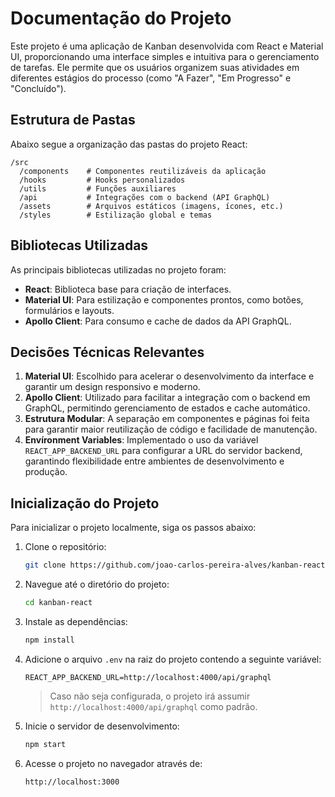# Documentação do Projeto

Este projeto é uma aplicação de Kanban desenvolvida com React e Material UI, proporcionando uma interface simples e intuitiva para o gerenciamento de tarefas. Ele permite que os usuários organizem suas atividades em diferentes estágios do processo (como "A Fazer", "Em Progresso" e "Concluído").

## Estrutura de Pastas

Abaixo segue a organização das pastas do projeto React:

```
/src
  /components    # Componentes reutilizáveis da aplicação
  /hooks         # Hooks personalizados
  /utils         # Funções auxiliares
  /api           # Integrações com o backend (API GraphQL)
  /assets        # Arquivos estáticos (imagens, ícones, etc.)
  /styles        # Estilização global e temas
```

## Bibliotecas Utilizadas

As principais bibliotecas utilizadas no projeto foram:

- **React**: Biblioteca base para criação de interfaces.
- **Material UI**: Para estilização e componentes prontos, como botões, formulários e layouts.
- **Apollo Client**: Para consumo e cache de dados da API GraphQL.

## Decisões Técnicas Relevantes

1. **Material UI**: Escolhido para acelerar o desenvolvimento da interface e garantir um design responsivo e moderno.
2. **Apollo Client**: Utilizado para facilitar a integração com o backend em GraphQL, permitindo gerenciamento de estados e cache automático.
3. **Estrutura Modular**: A separação em componentes e páginas foi feita para garantir maior reutilização de código e facilidade de manutenção.
4. **Envíronment Variables**: Implementado o uso da variável `REACT_APP_BACKEND_URL` para configurar a URL do servidor backend, garantindo flexibilidade entre ambientes de desenvolvimento e produção.

## Inicialização do Projeto

Para inicializar o projeto localmente, siga os passos abaixo:

1. Clone o repositório:

   ```bash
   git clone https://github.com/joao-carlos-pereira-alves/kanban-react.git
   ```

2. Navegue até o diretório do projeto:

   ```bash
   cd kanban-react
   ```

3. Instale as dependências:

   ```bash
   npm install
   ```

4. Adicione o arquivo `.env` na raiz do projeto contendo a seguinte variável:

   ```env
   REACT_APP_BACKEND_URL=http://localhost:4000/api/graphql
   ```

   > Caso não seja configurada, o projeto irá assumir `http://localhost:4000/api/graphql` como padrão.

5. Inicie o servidor de desenvolvimento:

   ```bash
   npm start
   ```

6. Acesse o projeto no navegador através de:

   ```
   http://localhost:3000
   ```